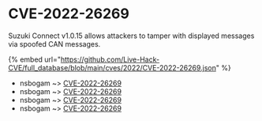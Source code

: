 # CVE-2022-26269

Suzuki Connect v1.0.15 allows attackers to tamper with displayed messages via spoofed CAN messages.

{% embed url="https://github.com/Live-Hack-CVE/full_database/blob/main/cves/2022/CVE-2022-26269.json" %}


* nsbogam ~> [CVE-2022-26269](https://www.alice-snow.ru/2022/database/cve-2022-26269/cve-2022-26269-nsbogam)
* nsbogam ~> [CVE-2022-26269](https://www.alice-snow.ru/2022/database/cve-2022-26269/cve-2022-26269-nsbogam)
* nsbogam ~> [CVE-2022-26269](https://www.alice-snow.ru/2022/database/cve-2022-26269/cve-2022-26269-nsbogam)
* nsbogam ~> [CVE-2022-26269](https://www.alice-snow.ru/2022/database/cve-2022-26269/cve-2022-26269-nsbogam)